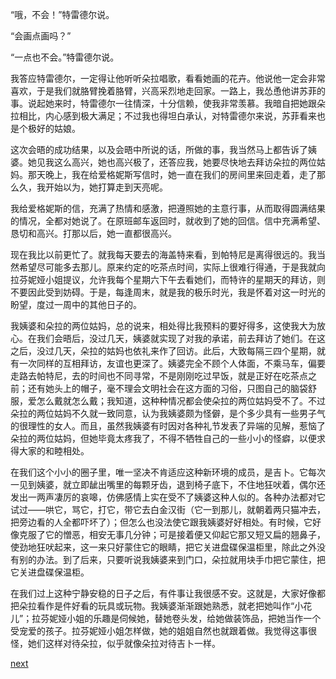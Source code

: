 
“哦，不会！”特雷德尔说。

“会画点画吗？”

“一点也不会。”特雷德尔说。

我答应特雷德尔，一定得让他听听朵拉唱歌，看看她画的花卉。他说他一定会非常喜欢，于是我们就胳臂挽着胳臂，兴高采烈地走回家。一路上，我怂恿他讲苏菲的事。说起她来时，特雷德尔一往情深，十分信赖，使我非常羡慕。我暗自把她跟朵拉相比，内心感到极大满足；不过我也得坦白承认，对特雷德尔来说，苏菲看来也是个极好的姑娘。

这次会晤的成功结果，以及会晤中所说的话，所做的事，我当然马上都告诉了姨婆。她见我这么高兴，她也高兴极了，还答应我，她要尽快地去拜访朵拉的两位姑妈。那天晚上，我在给爱格妮斯写信时，她一直在我们的房间里来回走着，走了那么久，我开始以为，她打算走到天亮呢。

我给爱格妮斯的信，充满了热情和感激，把遵照她的主意行事，从而取得圆满结果的情况，全都对她说了。在原班邮车返回时，就收到了她的回信。信中充满希望、恳切和高兴。打那以后，她一直都很高兴。

现在我比以前更忙了。就我每天要去的海盖特来看，到帕特尼是离得很远的。我当然希望尽可能多去那儿。原来约定的吃茶点时间，实际上很难行得通，于是我就向拉芬妮娅小姐提议，允许我每个星期六下午去看她们，而特许的星期天的拜访，则不要因此受到妨碍。于是，每逢周末，就是我的极乐时光，我是怀着对这一时光的盼望，度过一周中的其他日子的。

我姨婆和朵拉的两位姑妈，总的说来，相处得比我预料的要好得多，这使我大为放心。在我们会晤后，没过几天，姨婆就实现了对我的承诺，前去拜访了她们。在这之后，没过几天，朵拉的姑妈也依礼来作了回访。此后，大致每隔三四个星期，就有一次同样的互相拜访，友谊也更深了。姨婆完全不顾个人体面，不乘马车，偏要走路去帕特尼，去的时间也不同寻常，不是刚刚吃过早饭，就是正好在吃茶点之前；还有她头上的帽子，毫不理会文明社会在这方面的习俗，只图自己的脑袋舒服，爱怎么戴就怎么戴；我知道，这种种情况都会使朵拉的两位姑妈受不了。不过朵拉的两位姑妈不久就一致同意，认为我姨婆颇为怪僻，是个多少具有一些男子气的很理性的女人。而且，虽然我姨婆有时因对各种礼节发表了异端的见解，惹恼了朵拉的两位姑妈，但她毕竟太疼我了，不得不牺牲自己的一些小小的怪癖，以便求得大家的和睦相处。

在我们这个小小的圈子里，唯一坚决不肯适应这种新环境的成员，是吉卜。它每次一见到姨婆，就立即龇出嘴里的每颗牙齿，退到椅子底下，不住地狂吠着，偶尔还发出一两声凄厉的哀嗥，仿佛感情上实在受不了姨婆这种人似的。各种办法都对它试过——哄它，骂它，打它，带它去白金汉街（它一到那儿，就朝着两只猫冲去，把旁边看的人全都吓坏了）；但怎么也没法使它跟我姨婆好好相处。有时候，它好像克服了它的憎恶，相安无事几分钟；可是接着便又仰起它那又短又扁的翘鼻子，使劲地狂吠起来，这一来只好蒙住它的眼睛，把它关进盘碟保温柜里，除此之外没有别的办法。到了后来，只要听说我姨婆来到门口，朵拉就用块手巾把它蒙住，把它关进盘碟保温柜。

在我们过上这种宁静安稳的日子之后，有件事让我很感不安。这就是，大家好像都把朵拉看作是件好看的玩具或玩物。我姨婆渐渐跟她熟悉，就老把她叫作“小花儿”；拉芬妮娅小姐的乐趣是伺候她，替她卷头发，给她做装饰品，把她当作一个受宠爱的孩子。拉芬妮娅小姐怎样做，她的姐姐自然也就跟着做。我觉得这事很怪，她们这样对待朵拉，似乎就像朵拉对待吉卜一样。

[next](page532)